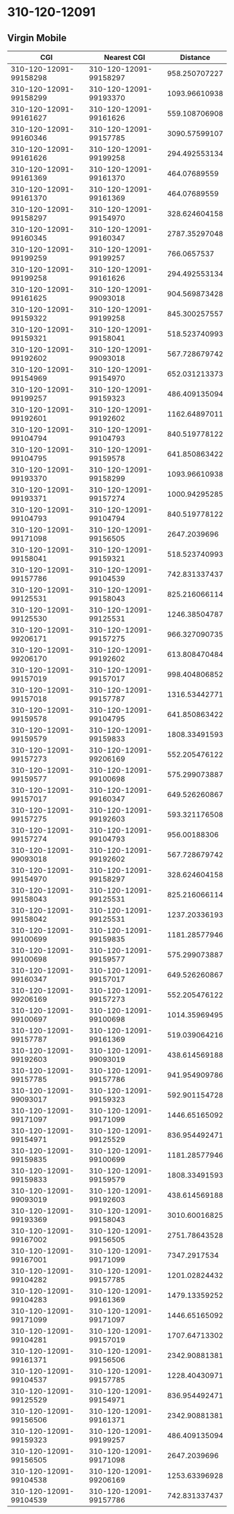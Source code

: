 # 310-120-12091
## Virgin Mobile


| CGI | Nearest CGI | Distance |
|-----|-------------|----------|
| 310-120-12091-99158298 | 310-120-12091-99158297 | 958.250707227 |
| 310-120-12091-99158299 | 310-120-12091-99193370 | 1093.96610938 |
| 310-120-12091-99161627 | 310-120-12091-99161626 | 559.108706908 |
| 310-120-12091-99160346 | 310-120-12091-99157785 | 3090.57599107 |
| 310-120-12091-99161626 | 310-120-12091-99199258 | 294.492553134 |
| 310-120-12091-99161369 | 310-120-12091-99161370 | 464.07689559 |
| 310-120-12091-99161370 | 310-120-12091-99161369 | 464.07689559 |
| 310-120-12091-99158297 | 310-120-12091-99154970 | 328.624604158 |
| 310-120-12091-99160345 | 310-120-12091-99160347 | 2787.35297048 |
| 310-120-12091-99199259 | 310-120-12091-99199257 | 766.0657537 |
| 310-120-12091-99199258 | 310-120-12091-99161626 | 294.492553134 |
| 310-120-12091-99161625 | 310-120-12091-99093018 | 904.569873428 |
| 310-120-12091-99159322 | 310-120-12091-99199258 | 845.300257557 |
| 310-120-12091-99159321 | 310-120-12091-99158041 | 518.523740993 |
| 310-120-12091-99192602 | 310-120-12091-99093018 | 567.728679742 |
| 310-120-12091-99154969 | 310-120-12091-99154970 | 652.031213373 |
| 310-120-12091-99199257 | 310-120-12091-99159323 | 486.409135094 |
| 310-120-12091-99192601 | 310-120-12091-99192602 | 1162.64897011 |
| 310-120-12091-99104794 | 310-120-12091-99104793 | 840.519778122 |
| 310-120-12091-99104795 | 310-120-12091-99159578 | 641.850863422 |
| 310-120-12091-99193370 | 310-120-12091-99158299 | 1093.96610938 |
| 310-120-12091-99193371 | 310-120-12091-99157274 | 1000.94295285 |
| 310-120-12091-99104793 | 310-120-12091-99104794 | 840.519778122 |
| 310-120-12091-99171098 | 310-120-12091-99156505 | 2647.2039696 |
| 310-120-12091-99158041 | 310-120-12091-99159321 | 518.523740993 |
| 310-120-12091-99157786 | 310-120-12091-99104539 | 742.831337437 |
| 310-120-12091-99125531 | 310-120-12091-99158043 | 825.216066114 |
| 310-120-12091-99125530 | 310-120-12091-99125531 | 1246.38504787 |
| 310-120-12091-99206171 | 310-120-12091-99157275 | 966.327090735 |
| 310-120-12091-99206170 | 310-120-12091-99192602 | 613.808470484 |
| 310-120-12091-99157019 | 310-120-12091-99157017 | 998.404806852 |
| 310-120-12091-99157018 | 310-120-12091-99157787 | 1316.53442771 |
| 310-120-12091-99159578 | 310-120-12091-99104795 | 641.850863422 |
| 310-120-12091-99159579 | 310-120-12091-99159833 | 1808.33491593 |
| 310-120-12091-99157273 | 310-120-12091-99206169 | 552.205476122 |
| 310-120-12091-99159577 | 310-120-12091-99100698 | 575.299073887 |
| 310-120-12091-99157017 | 310-120-12091-99160347 | 649.526260867 |
| 310-120-12091-99157275 | 310-120-12091-99192603 | 593.321176508 |
| 310-120-12091-99157274 | 310-120-12091-99104793 | 956.00188306 |
| 310-120-12091-99093018 | 310-120-12091-99192602 | 567.728679742 |
| 310-120-12091-99154970 | 310-120-12091-99158297 | 328.624604158 |
| 310-120-12091-99158043 | 310-120-12091-99125531 | 825.216066114 |
| 310-120-12091-99158042 | 310-120-12091-99125531 | 1237.20336193 |
| 310-120-12091-99100699 | 310-120-12091-99159835 | 1181.28577946 |
| 310-120-12091-99100698 | 310-120-12091-99159577 | 575.299073887 |
| 310-120-12091-99160347 | 310-120-12091-99157017 | 649.526260867 |
| 310-120-12091-99206169 | 310-120-12091-99157273 | 552.205476122 |
| 310-120-12091-99100697 | 310-120-12091-99100698 | 1014.35969495 |
| 310-120-12091-99157787 | 310-120-12091-99161369 | 519.039064216 |
| 310-120-12091-99192603 | 310-120-12091-99093019 | 438.614569188 |
| 310-120-12091-99157785 | 310-120-12091-99157786 | 941.954909786 |
| 310-120-12091-99093017 | 310-120-12091-99159323 | 592.901154728 |
| 310-120-12091-99171097 | 310-120-12091-99171099 | 1446.65165092 |
| 310-120-12091-99154971 | 310-120-12091-99125529 | 836.954492471 |
| 310-120-12091-99159835 | 310-120-12091-99100699 | 1181.28577946 |
| 310-120-12091-99159833 | 310-120-12091-99159579 | 1808.33491593 |
| 310-120-12091-99093019 | 310-120-12091-99192603 | 438.614569188 |
| 310-120-12091-99193369 | 310-120-12091-99158043 | 3010.60016825 |
| 310-120-12091-99167002 | 310-120-12091-99156505 | 2751.78643528 |
| 310-120-12091-99167001 | 310-120-12091-99171099 | 7347.2917534 |
| 310-120-12091-99104282 | 310-120-12091-99157785 | 1201.02824432 |
| 310-120-12091-99104283 | 310-120-12091-99161369 | 1479.13359252 |
| 310-120-12091-99171099 | 310-120-12091-99171097 | 1446.65165092 |
| 310-120-12091-99104281 | 310-120-12091-99157019 | 1707.64713302 |
| 310-120-12091-99161371 | 310-120-12091-99156506 | 2342.90881381 |
| 310-120-12091-99104537 | 310-120-12091-99157785 | 1228.40430971 |
| 310-120-12091-99125529 | 310-120-12091-99154971 | 836.954492471 |
| 310-120-12091-99156506 | 310-120-12091-99161371 | 2342.90881381 |
| 310-120-12091-99159323 | 310-120-12091-99199257 | 486.409135094 |
| 310-120-12091-99156505 | 310-120-12091-99171098 | 2647.2039696 |
| 310-120-12091-99104538 | 310-120-12091-99206169 | 1253.63396928 |
| 310-120-12091-99104539 | 310-120-12091-99157786 | 742.831337437 |
